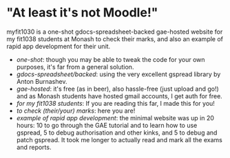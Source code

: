"At least it's not Moodle!"
===========================

myfit1030 is a one-shot gdocs-spreadsheet-backed gae-hosted website for my fit1038 students at Monash to check their marks, and also an example of rapid app development for their unit.

- _one-shot_: though you may be able to tweak the code for your own purposes, it's far from a general solution.
- _gdocs-spreadsheet/backed_: using the very excellent gspread library by Anton Burnashev.
- _gae-hosted_: it's free (as in beer), also hassle-free (just upload and go!) and as Monash students have hosted gmail accounts, I get auth for free.
- _for my fit1038 students_: If you are reading this far, I made this for you!
- _to check (their/your) marks_: here you are!
- _example of rapid app development_: the minimal website was up in 20 hours: 10 to go through the GAE tutorial and to learn how to use gspread, 5 to debug authorisation and other kinks, and 5 to debug and patch gspread. It took me longer to actually read and mark all the exams and reports.
